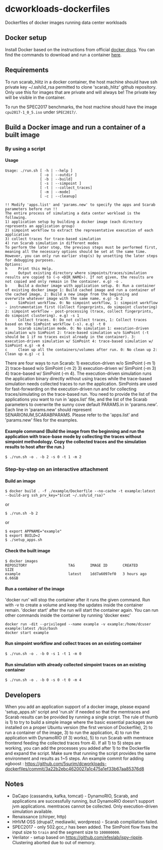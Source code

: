 # dcworkloads-dockerfiles
Dockerfiles of docker images running data center workloads

## Docker setup
Install Docker based on the instructions from official [docker docs](https://docs.docker.com/get-docker/). You can find the commands to download and run a container [here](https://docs.docker.com/engine/reference/commandline/run/).

## Requirements
To run scarab_hlitz in a docker container, the host machine should have ssh private key ~/.ssh/id_rsa permitted to clone 'scarab_hlitz' github repository.
Only use this for images that are private and will always be! The private key will be visible in the container.

To run the SPEC2017 benchmarks, the host machine should have the image `cpu2017-1_0_5.iso` under `SPEC2017/`.

## Build a Docker image and run a container of a built image

### By using a script
#### Usage
```
Usage: ./run.sh [ -h | --help ]
                [ -o | --outdir ]
                [ -b | --build]
                [ -s | --simpoint ]
                [ -t | --collect_traces]
                [ -m | --mode]
                [ -c | --cleanup]

!! Modify 'apps.list' and 'params.new' to specify the apps and Scarab parameters before run !!
The entire process of simulating a data center workload is the following.
1) application setup by building a docker image (each directory represents an application group)
2) simpoint workflow to extract the representative execution of each application
3) collect traces for trace-based simulation
4) run Scarab simulation in different modes
To perform the later step, the previous steps must be performed first, meaning all the necessary options should be set at the same time. However, you can only run earlier step(s) by unsetting the later steps for debugging purposes.
Options:
h     Print this Help.
o     Output existing directory where simpoints/traces/simulation results are copied to (-o <DIR_NAME>). If not given, the results are not copied and only remain in the container. e.g) -o .
b     Build a docker image with application setup. 0: Run a container of existing docker image 1: Build cached image and run a container of the cached image, 2: Build a new image from the beginning and overwrite whatever image with the same name. e.g) -b 2
s     SimPoint workflow. 0: No simpoint workflow, 1: simpoint workflow - instrumentation first (Collect fingerprints, do simpoint clustering) 2: simpoint workflow - post-processing (trace, collect fingerprints, do simpoint clustering). e.g) -s 1
t     Collect traces. 0: Do not collect traces, 1: Collect traces based on the SimPoint workflow (-s). e.g) -t 0
m     Scarab simulation mode. 0: No simulation 1: execution-driven simulation w/o SimPoint 2: trace-based simulation w/o SimPoint (-t should be 1 if no traces exist already in the container). 3: execution-driven simulation w/ SimPoint 4: trace-based simulation w/ SimPoint e.g) -m 4
c     Clean up all the containers/volumes after run. 0: No clean up 2: Clean up e.g) -c 1
```
There are four ways to run Scarab: 1) execution-driven w/o SimPoint (-m 1) 2) trace-based w/o SimPoint (-m 2) 3) execution-driven w/ SimPoint (-m 3) 4) trace-based w/ SimPoint (-m 4). The execution-driven simulation runs the application binary directly without using traces while the trace-based simulation needs collected traces to run the application. SimPoints are used for fast-forwarding on the execution-driven run and for collecting traces/simulating on the trace-based run.
You need to provide the list of the applications you want to run in 'apps.list' file, and the list of the Scarab parameters to overwrite the sunny cove default PARAMS.in in 'params.new'. Each line in 'params.new' should represent SENARIONUM,SCARABPARAMS. Please refer to the 'apps.list' and 'params.new' files for the examples.

#### Example command (Build the image from the beginning and run the application with trace-base mode by collecting the traces without simpoint methodology. Copy the collected traces and the simulation results to host after the run.)
```
$ ./run.sh -o . -b 2 -s 0 -t 1 -m 2
```
### Step-by-step on an interactive attachment
#### Build an image
```
$ docker build . -f ./example/Dockerfile --no-cache -t example:latest --build-arg ssh_prv_key="$(cat ~/.ssh/id_rsa)"
```
or
```
$ ./run.sh -b 2
```
or
```
$ export APPNAME="example"
$ export BUILD=2
$ ./setup_apps.sh
```

#### Check the built image
```
$ docker images
REPOSITORY                   TAG       IMAGE ID       CREATED        SIZE
example                      latest    1dd7a6097ef0   3 hours ago    6.66GB
```

#### Run a container of the image
'docker run' will stop the container after it runs the given command. Run with -v to create a volume and keep the updates inside the container remain. 'docker start' after the run will start the container again. You can run other commands inside the container by running 'docker exec'
```
docker run -dit --privileged --name example -v example:/home/dcuser example:latest /bin/bash
docker start example
```

#### Run simpoint workflow and collect traces on an existing container
```
$ ./run.sh -o . -b 0 -s 1 -t 1 -m 0
```

#### Run simulation with already collected simpoint traces on an existing container
```
$ ./run.sh -o . -b 0 -s 0 -t 0 -m 4
```

## Developers
When you add an application support of a docker image, please expand 'setup_apps.sh' script and 'run.sh' if needed so that the memtraces and Scarab results can be provided by running a single script. The rule of thumb is 1) to try to build a simple image where the basic essential packages are installed on a proper Ubuntu version (the first version of Dockerfile), 2) to run a container of the image, 3) to run the application, 4) to run the application with DynamoRIO (if 3) works), 5) to run Scarab with memtrace frontend feeding the collected traces from 4). 
If all 1) to 5) steps are working, you can add the processes you added after 1) to the Dockerfile and expand the script. Make sure that running the script provides the same environment and results as 1~5 steps.
An example commit for adding xgboost : https://github.com/5surim/dcworkloads-dockerfiles/commit/3a22b2ebc4620027a1c475a1ef33b67aa85376d8

## Notes
* DaCapo (cassandra, kafka, tomcat) - DynamoRIO, Scarab, and applications are successfully running, but DynamoRIO doesn't support jvm applications. memtraces cannot be collected. Only execution-driven simulation available.
* Renaissance (chirper, http)
* HHVM OSS (drupal7, mediawiki, wordpress) - Scarab complilation failed.
* SPEC2017 - only 502.gcc_r has been added. The SimPoint flow fixes the input size to `train` and the segment size to `100000000`.
* Verilator - setup based on https://github.com/efeslab/ispy-ripple. Clustering aborted due to out of memory.
